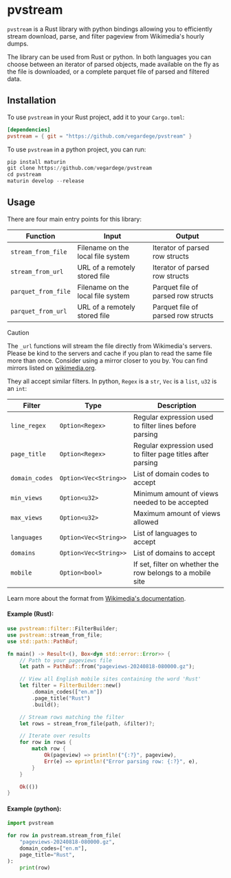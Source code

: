 # pvstream

`pvstream` is a Rust library with python bindings allowing you to efficiently
stream download, parse, and filter pageview from Wikimedia's hourly dumps.

The library can be used from Rust or python. In both languages you can choose
between an iterator of parsed objects, made available on the fly as the file
is downloaded, or a complete parquet file of parsed and filtered data.

## Installation

To use `pvstream` in your Rust project, add it to your `Cargo.toml`:

```toml
[dependencies]
pvstream = { git = "https://github.com/vegardege/pvstream" }
```

To use `pvstream` in a python project, you can run:

```python
pip install maturin
git clone https://github.com/vegardege/pvstream
cd pvstream
maturin develop --release
```

## Usage

There are four main entry points for this library:

| Function            |  Input                            |  Output                            |
| ------------------- | --------------------------------- | ---------------------------------- |
| `stream_from_file`  | Filename on the local file system | Iterator of parsed row structs     |
| `stream_from_url`   | URL of a remotely stored file     | Iterator of parsed row structs     |
| `parquet_from_file` | Filename on the local file system | Parquet file of parsed row structs |
| `parquet_from_url`  | URL of a remotely stored file     | Parquet file of parsed row structs |

> [!CAUTION]
> The `_url` functions will stream the file directly from Wikimedia's servers.
> Please be kind to the servers and cache if you plan to read the same file
> more than once. Consider using a mirror closer to you by. You can find
> mirrors listed on [wikimedia.org](https://dumps.wikimedia.org/mirrors.html).

They all accept similar filters. In python, `Regex` is a `str`, `Vec` is a `list`, `u32` is an `int`:

| Filter         | Type                  | Description                                                 |
| -------------- | --------------------- | ----------------------------------------------------------- |
| `line_regex`   | `Option<Regex>`       | Regular expression used to filter lines before parsing      |
| `page_title`   | `Option<Regex>`       | Regular expression used to filter page titles after parsing |
| `domain_codes` | `Option<Vec<String>>` | List of domain codes to accept                              |
| `min_views`    | `Option<u32>`         | Minimum amount of views needed to be accepted               |
| `max_views`    | `Option<u32>`         | Maximum amount of views allowed                             |
| `languages`    | `Option<Vec<String>>` | List of languages to accept                                 |
| `domains`      | `Option<Vec<String>>` | List of domains to accept                                   |
| `mobile`       | `Option<bool>`        | If set, filter on whether the row belongs to a mobile site  |

Learn more about the format from [Wikimedia's documentation](https://wikitech.wikimedia.org/wiki/Data_Platform/Data_Lake/Traffic/Pageviews).

#### Example (Rust):

```rust
use pvstream::filter::FilterBuilder;
use pvstream::stream_from_file;
use std::path::PathBuf;

fn main() -> Result<(), Box<dyn std::error::Error>> {
    // Path to your pageviews file
    let path = PathBuf::from("pageviews-20240818-080000.gz");

    // View all English mobile sites containing the word 'Rust'
    let filter = FilterBuilder::new()
        .domain_codes(["en.m"])
        .page_title("Rust")
        .build();

    // Stream rows matching the filter
    let rows = stream_from_file(path, &filter)?;

    // Iterate over results
    for row in rows {
        match row {
            Ok(pageview) => println!("{:?}", pageview),
            Err(e) => eprintln!("Error parsing row: {:?}", e),
        }
    }

    Ok(())
}
```

#### Example (python):

```python
import pvstream

for row in pvstream.stream_from_file(
    "pageviews-20240818-080000.gz",
    domain_codes=["en.m"],
    page_title="Rust",
):
    print(row)
```
